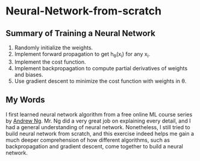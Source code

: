 # Neural-Network-from-scratch

## Summary of Training a Neural Network
1. Randomly initialize the weights.
2. Implement forward propagation to get h<sub>&theta;</sub>(x<sub>i</sub>) for any x<sub>i</sub>.
3. Implement the cost function.
4. Implement backpropagation to compute partial derivatives of weights and biases.
5. Use gradient descent to minimize the cost function with weights in &theta;.

## My Words
I first learned neural network algorithm from a free online ML course series by [Andrew Ng](https://www.coursera.org/learn/machine-learning/home/welcome). Mr. Ng did a very great job on explaining every detail, and I had a general understanding of neural network. Nonetheless, I still tried to build neural network from scratch, and this exercise indeed helps me gain a much deeper comprehension of how different algorithms, such as backpropagation and gradient descent, come together to build a neural network.
